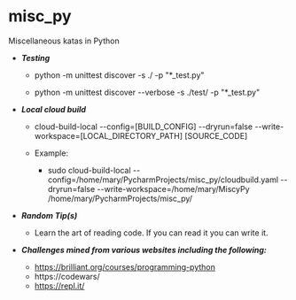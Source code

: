 # misc_py
Miscellaneous katas in Python
 
* ***Testing***
  - python -m unittest discover -s ./ -p "*_test.py"

  - python -m unittest discover --verbose -s ./test/ -p "*_test.py"
* ***Local cloud build***

  - cloud-build-local --config=[BUILD_CONFIG] --dryrun=false --write-workspace=[LOCAL_DIRECTORY_PATH] [SOURCE_CODE]
   
   - Example: 
     - sudo cloud-build-local --config=/home/mary/PycharmProjects/misc_py/cloudbuild.yaml --dryrun=false --write-workspace=/home/mary/MiscyPy /home/mary/PycharmProjects/misc_py/  
* ***Random Tip(s)***
   - Learn the art of reading code. If you can read it you can write it.

* ***Challenges mined from various websites including the following:***
  - https://brilliant.org/courses/programming-python
  - https://codewars/
  - https://repl.it/     